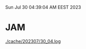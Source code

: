 Sun Jul 30 04:39:04 AM EEST 2023
# JAM
<a href='./cache/202307/30_04.log'>./cache/202307/30_04.log</a>
